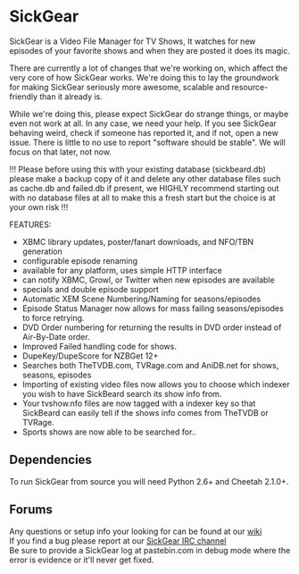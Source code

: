 SickGear
=====

SickGear is a Video File Manager for TV Shows, It watches for new episodes of your favorite shows and when they are posted it does its magic.

There are currently a lot of changes that we're working on, which affect the very core of how SickGear works. We're doing this to lay the groundwork
for making SickGear seriously more awesome, scalable and resource-friendly than it already is.
 
While we're doing this, please expect SickGear do strange things, or maybe even not work at all. In any case, we need your help. If you see SickGear behaving weird, check if someone has reported it, and if not, open a new issue. There is little to no use to report "software should be stable". We will focus on that later, not now.

!!! Please before using this with your existing database (sickbeard.db) please make a backup copy of it and delete any other database files such as cache.db and failed.db if present, we HIGHLY recommend starting out with no database files at all to make this a fresh start but the choice is at your own risk !!!

FEATURES:
- XBMC library updates, poster/fanart downloads, and NFO/TBN generation
- configurable episode renaming
- available for any platform, uses simple HTTP interface
- can notify XBMC, Growl, or Twitter when new episodes are available
- specials and double episode support
- Automatic XEM Scene Numbering/Naming for seasons/episodes
- Episode Status Manager now allows for mass failing seasons/episodes to force retrying.
- DVD Order numbering for returning the results in DVD order instead of Air-By-Date order.
- Improved Failed handling code for shows.
- DupeKey/DupeScore for NZBGet 12+
- Searches both TheTVDB.com, TVRage.com and AniDB.net for shows, seasons, episodes
- Importing of existing video files now allows you to choose which indexer you wish to have SickBeard search its show info from.
- Your tvshow.nfo files are now tagged with a indexer key so that SickBeard can easily tell if the shows info comes from TheTVDB or TVRage.
- Sports shows are now able to be searched for..

## Dependencies

To run SickGear from source you will need Python 2.6+ and Cheetah 2.1.0+.

## Forums

Any questions or setup info your looking for can be found at our [wiki](https://github.com/SickGear/SickGear/wiki)
<br>
If you find a bug please report at our [SickGear IRC channel](http://webchat.freenode.net/?channels=SickGear)
<br>
Be sure to provide a SickGear log at pastebin.com in debug mode where the error is evidence or it'll never get fixed.
